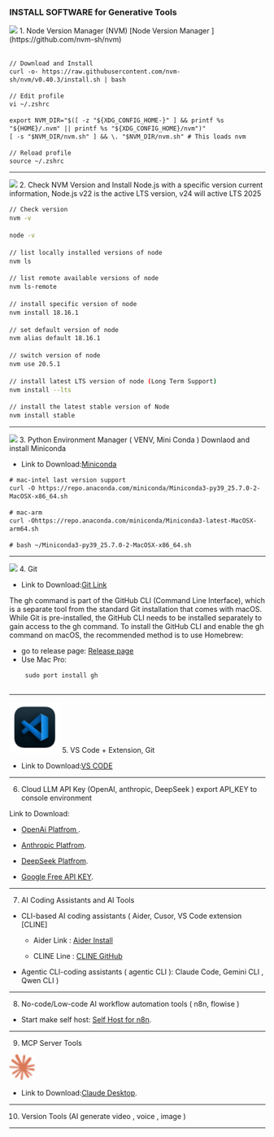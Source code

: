 ### INSTALL SOFTWARE for Generative Tools 

<img src="https://github.com/nvm-sh/logos/blob/main/nvm-logo-color-avatar-white.png" width="60">
1. Node Version Manager (NVM)
[Node Version Manager ](https://github.com/nvm-sh/nvm)

```

// Download and Install
curl -o- https://raw.githubusercontent.com/nvm-sh/nvm/v0.40.3/install.sh | bash

// Edit profile
vi ~/.zshrc

export NVM_DIR="$([ -z "${XDG_CONFIG_HOME-}" ] && printf %s "${HOME}/.nvm" || printf %s "${XDG_CONFIG_HOME}/nvm")"
[ -s "$NVM_DIR/nvm.sh" ] && \. "$NVM_DIR/nvm.sh" # This loads nvm

// Reload profile
source ~/.zshrc

```
---
<img src="https://upload.wikimedia.org/wikipedia/commons/d/d9/Node.js_logo.svg" width="100">
2. Check NVM Version and Install Node.js with a specific version
current information, Node.js v22 is the active LTS version, v24 will active LTS 2025

```sh
// Check version
nvm -v

node -v 

// list locally installed versions of node
nvm ls

// list remote available versions of node
nvm ls-remote

// install specific version of node
nvm install 18.16.1

// set default version of node
nvm alias default 18.16.1

// switch version of node
nvm use 20.5.1

// install latest LTS version of node (Long Term Support)
nvm install --lts

// install the latest stable version of Node
nvm install stable

```
---
<img src="https://www.anaconda.com/wp-content/uploads/2024/11/2020_Anaconda_Logo_RGB_Corporate.png" width="150"> 
3. Python Environment Manager ( VENV, Mini Conda )
Downlaod and install Miniconda

- Link to Download:[Miniconda ](https://www.anaconda.com/docs/getting-started/miniconda/install#using-miniconda-in-a-commercial-setting)
```
# mac-intel last version support
curl -O https://repo.anaconda.com/miniconda/Miniconda3-py39_25.7.0-2-MacOSX-x86_64.sh

# mac-arm 
curl -Ohttps://repo.anaconda.com/miniconda/Miniconda3-latest-MacOSX-arm64.sh

# bash ~/Miniconda3-py39_25.7.0-2-MacOSX-x86_64.sh
```
---
<img src="https://git-scm.com/images/logo@2x.png" width="90">
4. Git
   
- Link to Download:[Git Link](https://git-scm.com/downloads)

The gh command is part of the GitHub CLI (Command Line Interface), which is a separate tool from the standard Git installation that comes with macOS. While Git is pre-installed, the GitHub CLI needs to be installed separately to gain access to the gh command.
To install the GitHub CLI and enable the gh command on macOS, the recommended method is to use Homebrew:
- go to release page: [Release page](https://github.com/cli/cli/?tab=readme-ov-file)
- Use Mac Pro:
  ```
   sudo port install gh
 
  ```

---
<img src="https://github.com/karost/Generative-AI-for-Everyone/blob/main/images/icons/microsoft_visual_studio_code_macos_bigsur_icon_189957.png" width="100">
5. VS Code + Extension, Git

- Link to Download:[VS CODE ](https://code.visualstudio.com/download)

---
6. Cloud LLM API Key (OpenAI, anthropic, DeepSeek ) export API_KEY to console environment

Link to Download:      

- [OpenAi Platfrom ](https://platform.openai.com/api-keys).

- [Anthropic Platfrom](https://console.anthropic.com/login?returnTo=%2F%3F).

- [DeepSeek Platfrom](https://platform.deepseek.com/sign_in).

- [Google Free API KEY](https://aistudio.google.com/apikey).

---
7. AI Coding Assistants and AI Tools

- CLI-based AI coding assistants ( Aider, Cusor, VS Code extension [CLINE]
   - Aider Link : [Aider Install](https://aider.chat/docs/install.html)
 
   - CLINE Line : [CLINE GitHub](https://github.com/cline/cline)

- Agentic CLI-coding assistants ( agentic CLI ):  Claude Code, Gemini CLI , Qwen CLI )

---
8. No-code/Low-code AI workflow automation tools ( n8n, flowise )

- Start make self host: [Self Host for n8n](https://docs.n8n.io/hosting/installation/npm/).

---
9. MCP Server Tools

<img src="https://github.com/karost/Generative-AI-for-Everyone/blob/main/images/icons/claude-color.svg" width="50">

- Link to Download:[Claude Desktop](https://claude.ai/download).

---
10. Version Tools (AI generate video , voice , image )


---

